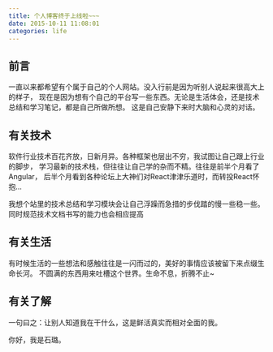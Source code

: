 ```yaml
---
title: 个人博客终于上线啦~~~
date: 2015-10-11 11:08:01
categories: life
---
```


## 前言

一直以来都希望有个属于自己的个人网站。没入行前是因为听别人说起来很高大上的样子，
现在是因为想有个自己的平台写一些东西。无论是生活体会，还是技术总结和学习笔记，都是自己所做所想。
这是自己安静下来时大脑和心灵的对话。

<!-- more -->


## 有关技术
软件行业技术百花齐放，日新月异。各种框架也层出不穷，我试图让自己跟上行业的脚步，
学习最新的技术栈，但往往让自己学的杂而不精。往往是前半个月看了Angular，
后半个月看到各种论坛上大神们对React津津乐道时，而转投React怀抱...

我想个站里的技术总结和学习模块会让自己浮躁而急措的步伐踏的慢一些稳一些。
同时规范技术文档书写的能力也会相应提高

## 有关生活
有时候生活的一些想法和感触往往是一闪而过的，美好的事情应该被留下来点缀生命长河。
不圆满的东西用来吐槽这个世界。生命不息，折腾不止~

## 有关了解
一句曰之：让别人知道我在干什么，这是鲜活真实而相对全面的我。

你好，我是石璐。